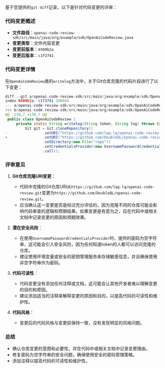 基于您提供的`git diff`记录，以下是针对代码变更的评审：

### 代码变更概述
- **文件路径**：`openai-code-review-sdk/src/main/java/org/example/sdk/OpenAiCodeReview.java`
- **变更类型**：文件内容变更
- **变更前版本**：`6509b2a`
- **变更后版本**：`c1f3741`

### 代码变更详情
在`OpenAiCodeReview`类的`writelog`方法中，关于Git仓库克隆的代码片段进行了以下变更：

```java
diff --git a/openai-code-review-sdk/src/main/java/org/example/sdk/OpenAiCodeReview.java b/openai-code-review-sdk/src/main/java/org/example/sdk/OpenAiCodeReview.java
index 6509b2a..c1f3741 100644
--- a/openai-code-review-sdk/src/main/java/org/example/sdk/OpenAiCodeReview.java
+++ b/openai-code-review-sdk/src/main/java/org/example/sdk/OpenAiCodeReview.java
@@ -130,7 +130,7 @@
 public class OpenAiCodeReview {
     private static String writelog(String token, String log) throws Exception {
         Git git = Git.cloneRepository()
-                .setURI("https://github.com/lqq-lq/openai-code-review.git")
+                .setURI("https://github.com/DoubleQL/openai-code-review.git")
                 .setDirectory(new File("repo"))
                 .setCredentialsProvider(new UsernamePasswordCredentialsProvider(token, ""))
                 .call();
```

### 评审意见
1. **Git仓库克隆URI变更**：
   - 代码中克隆的Git仓库URI从`https://github.com/lqq-lq/openai-code-review.git`变更为`https://github.com/DoubleQL/openai-code-review.git`。
   - 应当确认这一变更是否是经过充分评估的，因为克隆不同的仓库可能会影响代码审查的逻辑和预期结果。如果变更是有意为之，应在代码中或相关文档中记录变更的原因和预期效果。

2. **潜在安全风险**：
   - 在使用`UsernamePasswordCredentialsProvider`时，提供的密码为空字符串，这可能会引入安全风险，因为任何知道token的人都可以访问克隆的仓库。
   - 建议使用环境变量或安全的密钥管理服务来存储敏感信息，并且确保使用非空字符串作为密码。

3. **代码可读性**：
   - 代码变更没有添加任何注释或文档，这可能会让其他开发者难以理解变更的目的和原因。
   - 建议添加适当的注释来解释变更的原因和目的，以提高代码的可读性和维护性。

4. **代码风格**：
   - 变更后的代码风格与变更前保持一致，没有发现明显的风格问题。

### 总结
- 确认仓库变更的意图和必要性，并在代码中或相关文档中记录变更理由。
- 修复密码为空字符串的安全问题，确保使用安全的密码管理策略。
- 添加注释以提高代码的可读性和维护性。
